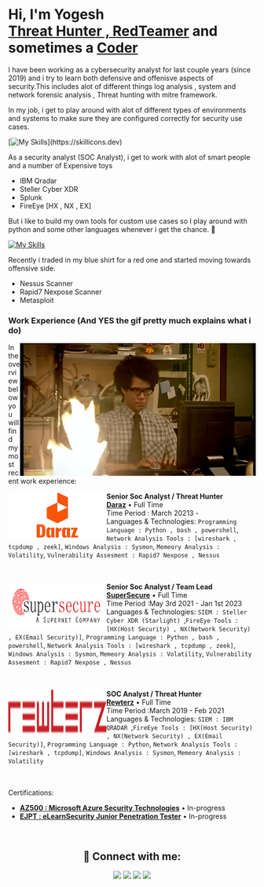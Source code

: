 <h1>Hi, I'm Yogesh  <br/><a href="https://pk.linkedin.com/in/yogesh-motwani-51a882205">Threat Hunter , RedTeamer</a> and sometimes a <a href="https://github.com/Y0GESH1">Coder</a></h1>

I have been working as a cybersecurity analyst for last couple years (since 2019) and i try to learn both defensive and offenisve aspects of security.This includes alot of different things log analysis , system and network forensic analysis , Threat hunting with mitre framework.

In my job, i get to play around with alot of different types of environments and systems to make sure they are configured correctly for security use cases.

[![My Skills](https://skillicons.dev/icons?i=linux,docker,nginx,azure,github,)](https://skillicons.dev)

As a security analyst (SOC Analyst), i get to work with alot of smart people and a number of Expensive toys
* IBM Qradar
* Steller Cyber XDR
* Splunk
* FireEye [HX , NX , EX]

But i like to build my own tools for custom use cases so I play around with python and some other languages whenever i get the chance. :hammer:

[![My Skills](https://skillicons.dev/icons?i=python,powershell,bash)](https://skillicons.dev)

Recently i traded in my blue shirt for a red one and started moving towards offensive side.
* Nessus Scanner
* Rapid7 Nexpose Scanner
* Metasploit

 ### Work Experience (And YES the gif pretty much explains what i do)
<img align="right" src="https://github.com/Y0GESH1/Y0GESH1/blob/main/Work%20Experience/soc%20life.gif" />
In the overview below you will find my most recent work experience:



[<img align="left" height="94px" width="200px" alt="Warpnet" src="https://github.com/Y0GESH1/Y0GESH1/blob/main/Work%20Experience/daraz.png?raw=true"/>](https://warpnet.nl/)
**Senior Soc Analyst / Threat Hunter** \
[**Daraz**](https://daraz.pk/) • Full Time \
Time Period : March 20213 -  \
Languages & Technologies: `Programming Language : Python , bash , powershell`, `Network Analysis Tools : [wireshark , tcpdump , zeek]`, `Windows Analysis : Sysmon`, `Memeory Analysis : Volatility`, `Vulnerability Assesment : Rapid7 Nexpose , Nessus`\
<br/>
<br/>



[<img align="left" height="94px" width="200px" alt="Warpnet" src="https://github.com/Y0GESH1/Y0GESH1/blob/main/Work%20Experience/supersecure.jpg?raw=true"/>](https://warpnet.nl/)

**Senior Soc Analyst / Team Lead** \
[**SuperSecure**](https://supersecure.pk/) • Full Time \
Time Period :May 3rd 2021 - Jan 1st 2023 \
Languages & Technologies: `SIEM : Steller Cyber XDR (Starlight) `,`FireEye Tools : [HX(Host Security) , NX(Network Security) , EX(Email Security)]`, `Programming Language : Python , bash , powershell`, `Network Analysis Tools : [wireshark , tcpdump , zeek]`, `Windows Analysis : Sysmon`, `Memeory Analysis : Volatility`, `Vulnerability Assesment : Rapid7 Nexpose , Nessus`\
<br/>
<br/>

[<img align="left" height="94px" width="200px" alt="KPN" src="https://github.com/Y0GESH1/Y0GESH1/blob/main/Work%20Experience/rewterz.png?raw=true"/>](https://www.kpn.com/)

**SOC Analyst / Threat Hunter** \
[**Rewterz**](https://https://www.rewterz.com/) • Full Time \
Time Period :March 2019 - Feb 2021 \
Languages & Technologies: `SIEM : IBM QRADAR `,`FireEye Tools : [HX(Host Security) , NX(Network Security) , EX(Email Security)]`, `Programming Language : Python`, `Network Analysis Tools : [wireshark , tcpdump]`, `Windows Analysis : Sysmon`, `Memeory Analysis : Volatility`\
<br/>
<br/>



Certifications:
* [**AZ500 : Microsoft Azure Security Technologies**]() • In-progress
* [**EJPT : eLearnSecurity Junior Penetration Tester**]() • In-progress


<br/>
<h2 align="center"> 🤳 Connect with me:</h2>
<p align="center">
<a href="https://pk.linkedin.com/in/yogesh-motwani-51a882205" target="_blank" ><img src="https://img.shields.io/badge/-LinkedIn-0077B5?style=for-the-badge&logo=Linkedin&logoColor=white"></img></a>
<a href="https://twitter.com/Y0gesh123" target="_blank"><img src="https://img.shields.io/badge/-Twitter-1DA1F2?style=for-the-badge&logo=Twitter&logoColor=white"></img></a>
<a href="mailto:yogeshkumarmotwani@gmail.com" target="_blank"><img src="https://img.shields.io/badge/-Gmail-D14836?style=for-the-badge&logo=Gmail&logoColor=white"></img></a>
<a target="_blank" href="https://github.com/Y0GESH1?tab=repositories"><img src="https://img.shields.io/badge/-github-171515?style=for-the-badge&logo=github&logoColor=white"></img></a>
<!-- <a target="_blank" href="https://www.instagram.com/yogi_kumarr/"><img src="https://img.shields.io/badge/-instagram-4c68d7?style=for-the-badge&logo=instagram&logoColor=white"></img></a> -->

<!-- <a target="_blank" href=""><img src="https://img.shields.io/badge/-snapchat-FFFC00?style=for-the-badge&logo=snapchat&logoColor=white"></img></a>
 -->
<br>
</p>       

